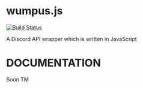 # wumpus.js
[![Build Status](https://travis-ci.com/Sardonyx78/wumpus.js.svg?branch=master)](https://travis-ci.com/Sardonyx78/wumpus.js)

A Discord API wrapper which is written in JavaScript
# DOCUMENTATION
Soon TM
